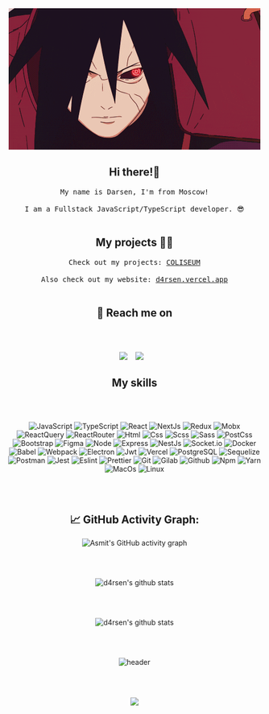 <div align="center">
  <img src="https://github.com/d4rsen/d4rsen/blob/main/assets/giphy.gif" alt="header"/>
</div>


<h2 align="center">Hi there!🤘</h2>
<p align="center">
  <samp>My name is Darsen, I'm from Moscow! <br> <br> I am a Fullstack JavaScript/TypeScript developer. 😎
  </samp>
  <br> <br>
</p>


<h2 align="center">My projects 👨‍💻</h2>
<p align="center">
  <samp>Check out my projects: <a href="https://coliseum-game.vercel.app/home" target="_blank">COLISEUM</a>
  </samp>
 <br> <br>
 <samp>Also check out my website: <a href="https://d4rsen.vercel.app" target="_blank">d4rsen.vercel.app</a>
  </samp>
  <br> <br>
</p>


<h2 align="center">💬 Reach me on</h2>
<br> <br>
<p align="center" align='right'>
  <a target="_blank"href="mailto:darsenungarlinov00@gmail.com"><img src="https://img.shields.io/badge/Gmail-20232A?style=for-the-badge&logo=gmail" /></a>&nbsp;&nbsp;&nbsp;
  <a target="_blank"href="https://t.me/d4rse"><img src="https://img.shields.io/badge/Telegram-20232A?style=for-the-badge&logo=telegram" /></a>&nbsp;&nbsp;&nbsp;
</p>

<h2 align="center">My skills</h2>
<br> <br>
<div align="center">

![JavaScript](https://img.shields.io/badge/JavaScript-20232A?style=for-the-badge&logo=javascript)
![TypeScript](https://img.shields.io/badge/TypeScript-20232A?style=for-the-badge&logo=typescript)
![React](https://img.shields.io/badge/React-20232A?style=for-the-badge&logo=react)
![NextJs](https://img.shields.io/badge/next-20232A?style=for-the-badge&logo=next.js)
![Redux](https://img.shields.io/badge/Redux-20232A?style=for-the-badge&logo=redux&logoColor=7749BD)
![Mobx](https://img.shields.io/badge/mobx-20232A?style=for-the-badge&logo=mobx)
![ReactQuery](https://img.shields.io/badge/ReactQuery-20232A?style=for-the-badge&logo=reactquery)
![ReactRouter](https://img.shields.io/badge/React_Router-20232A?style=for-the-badge&logo=react-router)
![Html](https://img.shields.io/badge/HTML5-20232A?style=for-the-badge&logo=html5)
![Css](https://img.shields.io/badge/CSS3-20232A?style=for-the-badge&logo=css3&logoColor=369AD6)
![Scss](https://img.shields.io/badge/scss-20232A?style=for-the-badge&logo=sass)
![Sass](https://img.shields.io/badge/Sass-20232A?style=for-the-badge&logo=sass)
![PostCss](https://img.shields.io/badge/postcss-20232A?style=for-the-badge&logo=postcss&logoColor=DD3A0A)
![Bootstrap](https://img.shields.io/badge/Bootstrap-20232A?style=for-the-badge&logo=bootstrap)
![Figma](https://img.shields.io/badge/figma-20232A?style=for-the-badge&logo=figma)
![Node](https://img.shields.io/badge/node-20232A?style=for-the-badge&logo=node.js)
![Express](https://img.shields.io/badge/express-20232A?style=for-the-badge&logo=express)
![NestJs](https://img.shields.io/badge/nestjs-20232A?style=for-the-badge&logo=nestjs&logoColor=E0234D)
![Socket.io](https://img.shields.io/badge/socket.io-20232A?style=for-the-badge&logo=socket.io)
![Docker](https://img.shields.io/badge/docker-20232A?style=for-the-badge&logo=docker)
![Babel](https://img.shields.io/badge/babel-20232A?style=for-the-badge&logo=babel)
![Webpack](https://img.shields.io/badge/webpack-20232A?style=for-the-badge&logo=webpack)
![Electron](https://img.shields.io/badge/electron-20232A?style=for-the-badge&logo=electron&logoColor=A0EBF9)
![Jwt](https://img.shields.io/badge/JWT-20232A?style=for-the-badge&logo=jsonwebtokens)
![Vercel](https://img.shields.io/badge/vercel-20232A?style=for-the-badge&logo=vercel)
![PostgreSQL](https://img.shields.io/badge/postgresql-20232A?style=for-the-badge&logo=postgresql)
![Sequelize](https://img.shields.io/badge/Sequelize-20232A?style=for-the-badge&logo=Sequelize)
![Postman](https://img.shields.io/badge/postman-20232A?style=for-the-badge&logo=postman)
![Jest](https://img.shields.io/badge/jest-20232A?style=for-the-badge&logo=jest&logoColor=99424F)
![Eslint](https://img.shields.io/badge/eslint-20232A?style=for-the-badge&logo=eslint&logoColor=7C7CEA)
![Prettier](https://img.shields.io/badge/prettier-20232A?style=for-the-badge&logo=prettier)
![Git](https://img.shields.io/badge/git-20232A?style=for-the-badge&logo=git)
![Gilab](https://img.shields.io/badge/gitlab-20232A?style=for-the-badge&logo=gitlab)
![Github](https://img.shields.io/badge/github-20232A?style=for-the-badge&logo=github)
![Npm](https://img.shields.io/badge/npm-20232A?style=for-the-badge&logo=npm)
![Yarn](https://img.shields.io/badge/yarn-20232A?style=for-the-badge&logo=yarn)
![MacOs](https://img.shields.io/badge/macOs-20232A?style=for-the-badge&logo=apple)
![Linux](https://img.shields.io/badge/linux-20232A?style=for-the-badge&logo=linux)
  
 
 </div>

<div align="center">
 <br> <br>

  <h2> 📈 GitHub Activity Graph: </h2>
  
![Asmit's GitHub activity graph](https://activity-graph.herokuapp.com/graph?username=d4rsen&hide_border=true&theme=redical)
  
  <br> <br>
  
![d4rsen's github stats](https://github-readme-stats.vercel.app/api/top-langs/?username=d4rsen&theme=radical&layout=compact)
  
<br> <br>
  
![d4rsen's github stats](https://github-readme-stats.vercel.app/api?username=d4rsen&show_icons=true&theme=radical&include_all_commits=true)
  
  <br> <br>
  
  
  <div align="center">
  <img src="https://github.com/d4rsen/d4rsen/blob/main/assets/rinnegan.gif" alt="header"/>
</div>
  
 <br> <br>
  
![](https://visitor-badge.glitch.me/badge?page_id=d4rsen)
  
</div>
